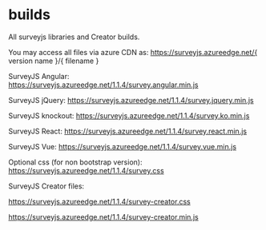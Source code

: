 # builds
All surveyjs libraries and Creator builds.

You may access all files via azure CDN as: https://surveyjs.azureedge.net/{ version name }/{ filename }


SurveyJS Angular: https://surveyjs.azureedge.net/1.1.4/survey.angular.min.js

SurveyJS jQuery: https://surveyjs.azureedge.net/1.1.4/survey.jquery.min.js

SurveyJS knockout: https://surveyjs.azureedge.net/1.1.4/survey.ko.min.js

SurveyJS React: https://surveyjs.azureedge.net/1.1.4/survey.react.min.js

SurveyJS Vue: https://surveyjs.azureedge.net/1.1.4/survey.vue.min.js

Optional css (for non bootstrap version): https://surveyjs.azureedge.net/1.1.4/survey.css

SurveyJS Creator files:

https://surveyjs.azureedge.net/1.1.4/survey-creator.css

https://surveyjs.azureedge.net/1.1.4/survey-creator.min.js
